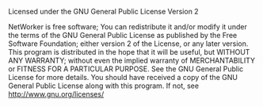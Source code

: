 Licensed under the GNU General Public License Version 2

NetWorker is free software; You can redistribute it and/or
modify it under the terms of the GNU General Public License 
as published by the Free Software Foundation; either 
version 2 of the License, or any later version. This 
program is distributed in the hope that it will be useful, 
but WITHOUT ANY WARRANTY; without even the implied warranty 
of MERCHANTABILITY or FITNESS FOR A PARTICULAR PURPOSE. 
See the GNU General Public License for more details. You 
should have received a copy of the GNU General Public 
License along with this program.  If not, 
see http://www.gnu.org/licenses/
